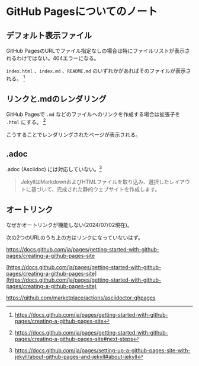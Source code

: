 # GitHub Pagesについてのノート
## デフォルト表示ファイル

GitHub PagesのURLでファイル指定なしの場合は特にファイルリストが表示されるわけではない。404エラーになる。

`index.html` 、`index.md` 、`README.md` のいずれかがあればそのファイルが表示される。 [^default_file]

[^default_file]: https://docs.github.com/ja/pages/getting-started-with-github-pages/creating-a-github-pages-site

## リンクと.mdのレンダリング

GitHub Pagesで `.md` などのファイルへのリンクを作成する場合は拡張子を `.html` にする。 [^link_extension]

こうすることでレンダリングされたページが表示される。

[^link_extension]: https://docs.github.com/ja/pages/getting-started-with-github-pages/creating-a-github-pages-site#next-steps

## .adoc

.adoc (Asciidoc) には対応していない。[^jekyll_file]

>  JekyllはMarkdownおよびHTMLファイルを取り込み、選択したレイアウトに基づいて、完成された静的ウェブサイトを作成します。

[^jekyll_file]: https://docs.github.com/ja/pages/setting-up-a-github-pages-site-with-jekyll/about-github-pages-and-jekyll#about-jekyll

## オートリンク

なぜかオートリンクが機能しない(2024/07/02現在)。

次の2つのURLのうち上の方はリンクになっていないはず。

https://docs.github.com/ja/pages/getting-started-with-github-pages/creating-a-github-pages-site

[https://docs.github.com/ja/pages/getting-started-with-github-pages/creating-a-github-pages-site](https://docs.github.com/ja/pages/getting-started-with-github-pages/creating-a-github-pages-site)

https://github.com/marketplace/actions/asciidoctor-ghpages

